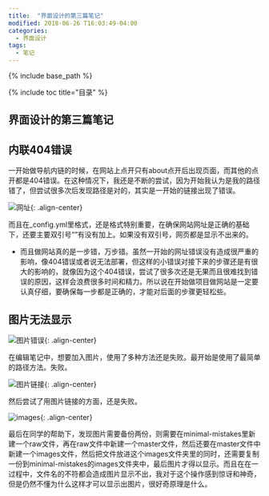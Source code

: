 ```yaml
---
title:  "界面设计的第三篇笔记"
modified: 2018-06-26 T16:03:49-04:00
categories: 
  - 界面设计
tags:
  - 笔记
---
```


{% include base_path %}

{% include toc title="目录" %}


## 界面设计的第三篇笔记

## 内联404错误

一开始做导航内链的时候，在网站上点开只有about点开后出现页面，而其他的点开都是404错误。在这种情况下，我还是不断的尝试，因为开始我认为是我的路径错了，但尝试很多次后发现路径是对的，其实是一开始的链接出现了错误。

![网址](https://gitee.com/lishanshan33/minimal-mistakes/raw/master/images/网址.PNG){: .align-center}

而且在_config.yml里格式，还是格式特别重要，在确保网站网址是正确的基础下，还要主要双引号“”有没有加上。如果没有双引号，网页都是显示不出来的。

- 而且做网站真的是一步错，万步错。虽然一开始的网址错误没有造成很严重的影响，像404错误或者说无法部署，但这样的小错误对接下来的步骤还是有很大的影响的，就像因为这个404错误，尝试了很多次还是无果而且很难找到错误的原因，这样会浪费很多时间和精力。所以说在开始做项目做网站是一定要认真仔细，要确保每一步都是正确的，才能对后面的步骤更轻松些。

## 图片无法显示

![图片错误](https://gitee.com/lishanshan33/minimal-mistakes/raw/master/images/图片错误.PNG){: .align-center}

在编辑笔记中，想要加入图片，使用了多种方法还是失败。最开始是使用了最简单的路径方法。失败。

![图片链接](https://gitee.com/lishanshan33/minimal-mistakes/raw/master/images/图片链接.PNG){: .align-center}

然后尝试了用图片链接的方面，还是失败。

![images](https://gitee.com/lishanshan33/minimal-mistakes/raw/master/images/images.PNG){: .align-center}

最后在同学的帮助下，发现图片需要备份两份，则需要在minimal-mistakes里新建一个raw文件，再在raw文件中新建一个master文件，然后还要在master文件中新建一个images文件，然后把文件放进这个images文件夹里的同时，还需要复制一份到minimal-mistakes的images文件夹中，最后图片才得以显示。而且在在一过程中，文件名的不符都会造成图片显示不出，我对于这个操作感到惊讶和神奇，但是仍然不懂为什么这样才可以显示出图片，很好奇原理是什么。
